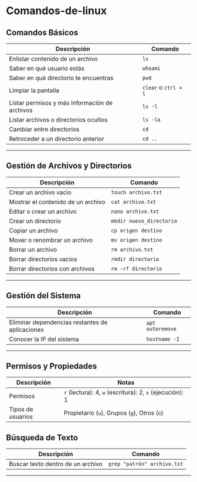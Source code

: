 # Comandos-de-linux

## Comandos Básicos

| Descripción                             | Comando        |
|-----------------------------------------|----------------|
| Enlistar contenido de un archivo        | `ls`          |
| Saber en qué usuario estás              | `whoami`       |
| Saber en qué directorio te encuentras   | `pwd`          |
| Limpiar la pantalla                     | `clear` o `ctrl + l` |
| Listar permisos y más información de archivos | `ls -l`    |
| Listar archivos o directorios ocultos   | `ls -la`       |
| Cambiar entre directorios               | `cd`           |
| Retroceder a un directorio anterior     | `cd ..`        |

---

## Gestión de Archivos y Directorios

| Descripción                             | Comando        |
|-----------------------------------------|----------------|
| Crear un archivo vacío                  | `touch archivo.txt` |
| Mostrar el contenido de un archivo      | `cat archivo.txt` |
| Editar o crear un archivo               | `nano archivo.txt` |
| Crear un directorio                     | `mkdir nuevo_directorio` |
| Copiar un archivo                       | `cp origen destino` |
| Mover o renombrar un archivo            | `mv origen destino` |
| Borrar un archivo                       | `rm archivo.txt` |
| Borrar directorios vacíos               | `rmdir directorio` |
| Borrar directorios con archivos         | `rm -rf directorio` |

---

## Gestión del Sistema

| Descripción                             | Comando        |
|-----------------------------------------|----------------|
| Eliminar dependencias restantes de aplicaciones | `apt autoremove` |
| Conocer la IP del sistema               | `hostname -I`  |

---

## Permisos y Propiedades

| Descripción                             | Notas          |
|-----------------------------------------|----------------|
| Permisos                                | `r` (lectura): 4, `w` (escritura): 2, `x` (ejecución): 1 |
| Tipos de usuarios                       | Propietario (`u`), Grupos (`g`), Otros (`o`) |

## Búsqueda de Texto

| Descripción                             | Comando        |
|-----------------------------------------|----------------|
| Buscar texto dentro de un archivo       | `grep "patrón" archivo.txt` |

---

